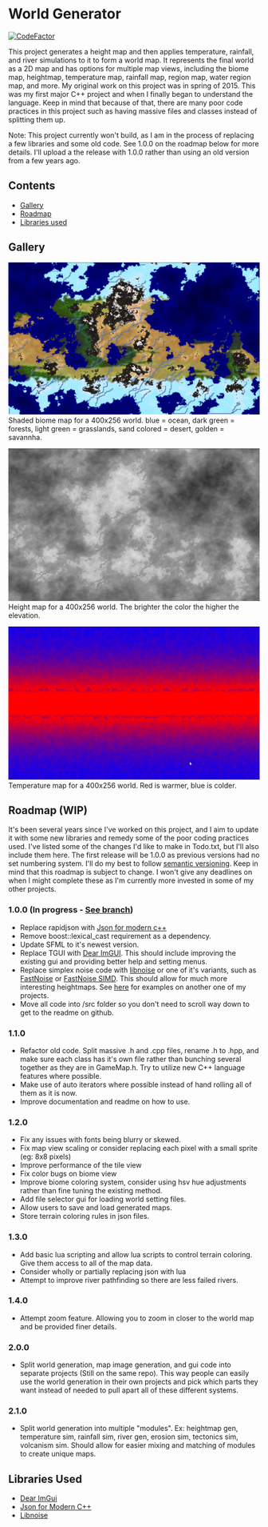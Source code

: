 # World Generator
[![CodeFactor](https://www.codefactor.io/repository/github/moneyl/world-generator/badge)](https://www.codefactor.io/repository/github/moneyl/world-generator)

This project generates a height map and then applies temperature, rainfall, and river simulations to it to form a world map. It represents the final world as a 2D map and has options for multiple map views, including the biome map, heightmap, temperature map, rainfall map, region map, water region map, and more. My original work on this project was in spring of 2015. This was my first major C++ project and when I finally began to understand the language. Keep in mind that because of that, there are many poor code practices in this project such as having massive files and classes instead of splitting them up. 

Note: This project currently won't build, as I am in the process of replacing a few libraries and some old code. See 1.0.0 on the roadmap below for more details. I'll upload a the release with 1.0.0 rather than using an old version from a few years ago.

## Contents
- [Gallery](https://github.com/Moneyl/World-Generator#gallery)
- [Roadmap](https://github.com/Moneyl/World-Generator#roadmap-wip)
- [Libraries used](https://github.com/Moneyl/World-Generator#libraries-used)

## Gallery
![alt text](https://github.com/Moneyl/World-Generator/blob/master/Github%20Images/World_Generator_Sbvg45lKoY.png "Shaded biome map 400x256 world. blue = ocean, dark green = forests, light green = grasslands, sand colored = desert, golden = savannha.")
Shaded biome map for a 400x256 world. blue = ocean, dark green = forests, light green = grasslands, sand colored = desert, golden = savannha.

![alt text](https://github.com/Moneyl/World-Generator/blob/master/Github%20Images/World_Generator_8ZgboOAyxh.png "Height map 400x256 world. The brighter the color the higher the elevation.")
Height map for a 400x256 world. The brighter the color the higher the elevation.

![alt text](https://github.com/Moneyl/World-Generator/blob/master/Github%20Images/World_Generator_kmhuLwwyQq.png "Temperature map 400x256 world. Red is warmer, blue is colder.")
Temperature map for a 400x256 world. Red is warmer, blue is colder.

## Roadmap (WIP)
It's been several years since I've worked on this project, and I aim to update it with some new libraries and remedy some of the poor coding practices used. I've listed some of the changes I'd like to make in Todo.txt, but I'll also include them here. The first release will be 1.0.0 as previous versions had no set numbering system. I'll do my best to follow [semantic versioning](https://semver.org/). Keep in mind that this roadmap is subject to change. I won't give any deadlines on when I might complete these as I'm currently more invested in some of my other projects.

### 1.0.0 (In progress - [See branch](https://github.com/Moneyl/World-Generator/tree/1.0.0))
- Replace rapidjson with [Json for modern c++](https://github.com/nlohmann/json)
- Remove boost::lexical_cast requirement as a dependency.
- Update SFML to it's newest version.
- Replace TGUI with [Dear ImGUI](https://github.com/ocornut/imgui). This should include improving the existing gui and providing better help and setting menus.
- Replace simplex noise code with [libnoise](http://libnoise.sourceforge.net/) or one of it's variants, such as [FastNoise](https://github.com/Auburns/FastNoise) or [FastNoise SIMD](https://github.com/Auburns/FastNoiseSIMD). This should allow for much more interesting heightmaps. See [here](https://imgur.com/a/2W9xF0A) for examples on another one of my projects.
- Move all code into /src folder so you don't need to scroll way down to get to the readme on github.

### 1.1.0
- Refactor old code. Split massive .h and .cpp files, rename .h to .hpp, and make sure each class has it's own file rather than bunching several together as they are in GameMap.h. Try to utilize new C++ language features where possible.
- Make use of auto iterators where possible instead of hand rolling all of them as it is now.
- Improve documentation and readme on how to use.

### 1.2.0
- Fix any issues with fonts being blurry or skewed.
- Fix map view scaling or consider replacing each pixel with a small sprite (eg: 8x8 pixels)
- Improve performance of the tile view
- Fix color bugs on biome view
- Improve biome coloring system, consider using hsv hue adjustments rather than fine tuning the existing method.
- Add file selector gui for loading world setting files.
- Allow users to save and load generated maps.
- Store terrain coloring rules in json files.

### 1.3.0
- Add basic lua scripting and allow lua scripts to control terrain coloring. Give them access to all of the map data.
- Consider wholly or partially replacing json with lua
- Attempt to improve river pathfinding so there are less failed rivers.

### 1.4.0
- Attempt zoom feature. Allowing you to zoom in closer to the world map and be provided finer details.

### 2.0.0
- Split world generation, map image generation, and gui code into separate projects (Still on the same repo). This way people can easily use the world generation in their own projects and pick which parts they want instead of needed to pull apart all of these different systems.

### 2.1.0
- Split world generation into multiple "modules". Ex: heightmap gen, temperature sim, rainfall sim, river gen, erosion sim, tectonics sim, volcanism sim. Should allow for easier mixing and matching of modules to create unique maps. 

## Libraries Used 
- [Dear ImGui](https://github.com/ocornut/imgui)
- [Json for Modern C++](https://github.com/nlohmann/json)
- [Libnoise](http://libnoise.sourceforge.net/)
